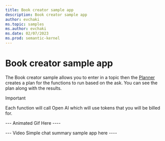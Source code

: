 ```yaml
---
title: Book creator sample app
description: Book creator sample app
author: evchaki
ms.topic: samples
ms.author: evchaki
ms.date: 02/07/2023
ms.prod: semantic-kernel
---
```

# Book creator sample app
The Book creator sample allows you to enter in a topic then the [Planner](/semantic-kernel/concepts/planner) creates a plan for the functions to run based on the ask. You can see the plan along with the results. 


> [!IMPORTANT]
> Each function will call Open AI which will use tokens that you will be billed for. 

--- Animated Gif Here ----

--- Video Simple chat summary sample app here ----
